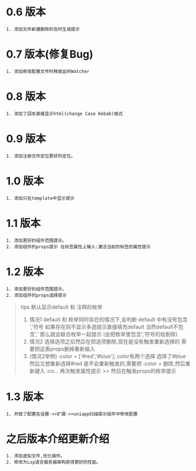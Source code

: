 <!--
 * @Author: your name
 * @Date: 2021-09-20 04:13:40
 * @LastEditTime: 2021-09-27 16:57:54
 * @LastEditors: your name
 * @Description: In User Settings Edit
 * @FilePath: \testd:\correlationComponents\tesc\CHANGELOG.md
-->
# 0.6 版本

    1. 添加文件新建删除的及时生成提示

# 0.7 版本(修复Bug)

    1. 添加修改配置文件时释放监听Watcher

# 0.8 版本

    1. 添加了回车直接显示html(change Case Kebab)格式

# 0.9 版本

    1. 添加注册文件定位更好的定位。


# 1.0 版本

    1. 添加只在template中显示提示


# 1.1 版本

    1. 添加更好的组件范围提示。
    2. 添加组件的props提示 在标签属性上输入:激活当前的标签的属性提示

# 1.2 版本

    1. 添加更好的组件范围提示。
    2. 添加组件的props选择提示
>   tips
>   默认显示default 和 注释的枚举
>   1. 情况1
>   default 和 枚举同时存在的情况下,会判断 default 中有没有包含 ','符号
>   如果存在则不显示多选提示直接填充default
>   当然default不包含',' 那么就会联合枚举一起提示 (会把枚举里包含','符号的给剔除)
>   2. 情况2
>   选择选项之后然后在把选项删除,现在是没有触发重新选择的
>   需要把这表props删掉重新输入
>   3. (情况2举例)
>   :color = ['#red','#blue']; color有两个选择
>   选择了#blue 然后又想重新选择#red
>   是不会重新触发的,需要把 :color = 删除,然后重新键入
>   :co... 再次触发属性提示 >> 然后在触发props的枚举提示

# 1.3 版本

    1. 开放了配置在设置->>扩展->>uniapp扫描提示组件中修改配置

# 之后版本介绍更新介绍

    1. 添加虚拟文件,优化插件。
    2. 修改为Lsp语言服务器架构获得更好的性能。